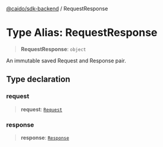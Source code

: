 [@caido/sdk-backend](../index.md) / RequestResponse

# Type Alias: RequestResponse

> **RequestResponse**: `object`

An immutable saved Request and Response pair.

## Type declaration

### request

> **request**: [`Request`](Request.md)

### response

> **response**: [`Response`](Response.md)
